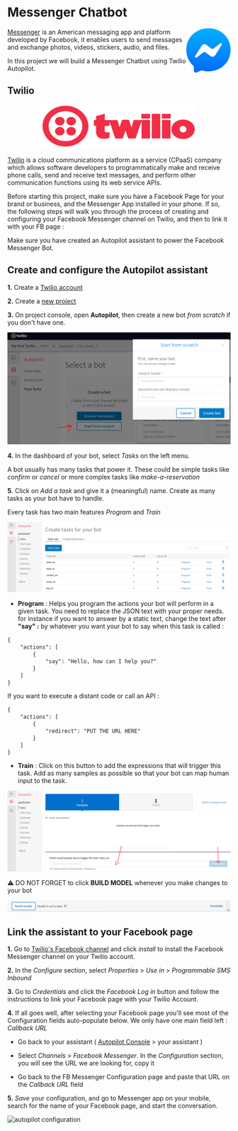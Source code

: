 # Messenger Chatbot

<p>
<img src="./images/messenger.png" alt="messenger" width="100" height="100" align="right">
  
[Messenger](https://www.messenger.com) is an American messaging app and platform developed by Facebook, it enables users to send messages and exchange photos, videos, stickers, audio, and files. 

In this project we will build a Messenger Chatbot using Twilio Autopilot.
</p>


## Twilio

<p align="center">
<img src="./images/twilio.png" alt="twilio" width="350" height="100">
</p>

[Twilio](https://www.twilio.com) is a cloud communications platform as a service (CPaaS) company which allows software developers to programmatically make and receive phone calls, send and receive text messages, and perform other communication functions using its web service APIs.

Before starting this project, make sure you have a Facebook Page for your brand or business, and the Messenger App installed in your phone. If so, the following steps will walk you through the process of creating and configuring your Facebook Messenger channel on Twilio, and then to link it with your FB page :

Make sure you have created an Autopilot assistant to power the Facebook Messenger Bot.

## Create and configure the Autopilot assistant

**1.** Create a [Twilio account](https://www.twilio.com/try-twilio)

**2.** Create a [new project](https://www.twilio.com/console/projects/create)
      
**3.** On project console, open **Autopilot**, then create a new bot _from scratch_ if you don't have one.

<img src="./images/createbot.PNG" alt="create bot">

**4.** In the dashboard of your bot, select _Tasks_ on the left menu. 

A bot usually has many tasks that power it. These could be simple tasks like _confirm_ or _cancel_ or more complex tasks like _make-a-reservation_

**5.** Click on _Add a task_ and give it a (meaningful) name. Create as many tasks as your bot have to handle.

Every task has two main features _Program_ and _Train_

<img src="./images/tasks.PNG" alt="tasks">

* **Program** : Helps you program the actions your bot will perform in a given task. You need to replace the JSON text with your proper needs. for instance if you want to answer by a static text, change the text after **"say" :** by whatever you want your bot to say when this task is called :

```
{
    "actions": [
        {
            "say": "Hello, how can I help you?"
        }
    ]
}
```

If you want to execute a distant code or call an API :

```
{
	"actions": [
		{
			"redirect": "PUT THE URL HERE"
		}
	]
}
```

* **Train** : Click on this button to add the expressions that will trigger this task. Add as many samples as possible so that your bot can map human input to the task.

<img src="./images/train.PNG" alt="train">

:warning: DO NOT FORGET to click **BUILD MODEL** whenever you make changes to your bot

<img src="./images/buildmodel.PNG" alt="build model">

## Link the assistant to your Facebook page 

**1.** Go to [Twilio's Facebook channel](https://www.twilio.com/console/channels/XB93e989ba4b741738f51c3f0e12076d42) and click _install_ to install the Facebook Messenger channel on your Twilio account.

**2.** In the _Configure_ section, select _Properties_ > _Use in_ > _Programmable SMS Inbound_

**3.** Go to _Credentials_ and click the _Facebook Log in_ button and follow the instructions to link your Facebook page with your Twilio Account.

**4.** If all goes well, after selecting your Facebook page you'll see most of the Configuration fields auto-populate below. We only have one main field left : _Callback URL_

* Go back to your assistant ( [Autopilot Console](https://www.twilio.com/console/autopilot/) > your assistant )
	
* Select _Channels_ > _Facebook Messenger_. In the _Configuration_ section, you will see the URL we are looking for, copy it

* Go back to the FB Messenger Configuration page and paste that URL on the _Callback URL_ field

**5.** _Save_ your configuration, and go to Messenger app on your mobile, search for the name of your Facebook page, and start the conversation.

<img src="./images/autopilotcofig.PNG" alt="autopilot configuration">
